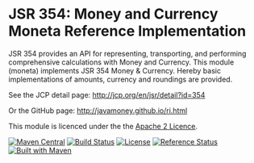 JSR 354: Money and Currency Moneta Reference Implementation
===========================================================
JSR 354 provides an API for representing, transporting, and performing comprehensive calculations with Money and Currency. 
This module (moneta) implements JSR 354 Money & Currency. Hereby basic implementations of amounts, currency and roundings 
are provided.

See the JCP detail page:
http://jcp.org/en/jsr/detail?id=354

Or the GitHub page:
http://javamoney.github.io/ri.html

This module is licenced under the the [Apache 2 Licence](https://www.apache.org/licenses/LICENSE-2.0.html).

[![Maven Central](https://maven-badges.herokuapp.com/maven-central/org.javamoney/moneta/badge.svg)](https://maven-badges.herokuapp.com/maven-central/org.javamoney/moneta)
[![Build Status](https://api.travis-ci.org/JavaMoney/jsr354-ri.png?branch=master)](https://travis-ci.org/JavaMoney/jsr354-ri) [![License](http://img.shields.io/badge/license-Apache2-red.svg)](http://opensource.org/licenses/apache-2.0)
[![Reference Status](https://www.versioneye.com/java/org.javamoney:moneta/reference_badge.svg?style=flat)](https://www.versioneye.com/java/org.javamoney:moneta/references)
[![Built with Maven](http://maven.apache.org/images/logos/maven-feather.png)](http://maven.org/)


